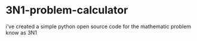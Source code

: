# 3N1-problem-calculator
i've created a simple python open source code for the mathematic problem know as 3N1
